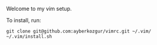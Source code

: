 Welcome to my vim setup.

To install, run:

```
git clone git@github.com:ayberkozgur/vimrc.git ~/.vim/
~/.vim/install.sh
```

